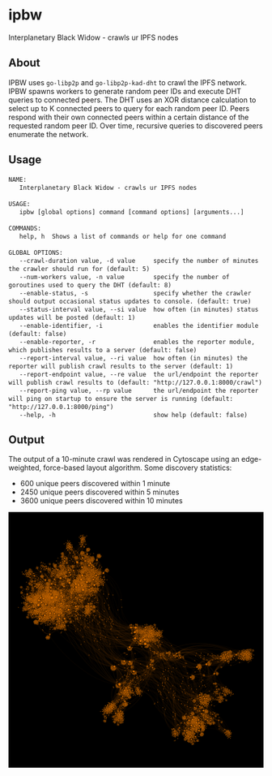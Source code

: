 # ipbw

Interplanetary Black Widow - crawls ur IPFS nodes

## About

IPBW uses `go-libp2p` and `go-libp2p-kad-dht` to crawl the IPFS network. IPBW spawns workers to generate random peer IDs and execute DHT queries to connected peers. The DHT uses an XOR distance calculation to select up to K connected peers to query for each random peer ID. Peers respond with their own connected peers within a certain distance of the requested random peer ID. Over time, recursive queries to discovered peers enumerate the network.

## Usage

```
NAME:
   Interplanetary Black Widow - crawls ur IPFS nodes

USAGE:
   ipbw [global options] command [command options] [arguments...]

COMMANDS:
   help, h  Shows a list of commands or help for one command

GLOBAL OPTIONS:
   --crawl-duration value, -d value     specify the number of minutes the crawler should run for (default: 5)
   --num-workers value, -n value        specify the number of goroutines used to query the DHT (default: 8)
   --enable-status, -s                  specify whether the crawler should output occasional status updates to console. (default: true)
   --status-interval value, --si value  how often (in minutes) status updates will be posted (default: 1)
   --enable-identifier, -i              enables the identifier module (default: false)
   --enable-reporter, -r                enables the reporter module, which publishes results to a server (default: false)
   --report-interval value, --ri value  how often (in minutes) the reporter will publish crawl results to the server (default: 1)
   --report-endpoint value, --re value  the url/endpoint the reporter will publish crawl results to (default: "http://127.0.0.1:8000/crawl")
   --report-ping value, --rp value      the url/endpoint the reporter will ping on startup to ensure the server is running (default: "http://127.0.0.1:8000/ping")
   --help, -h                           show help (default: false)
```

## Output

The output of a 10-minute crawl was rendered in Cytoscape using an edge-weighted, force-based layout algorithm. Some discovery statistics:
* 600 unique peers discovered within 1 minute
* 2450 unique peers discovered within 5 minutes
* 3600 unique peers discovered within 10 minutes

![Image](output/graph.png)
